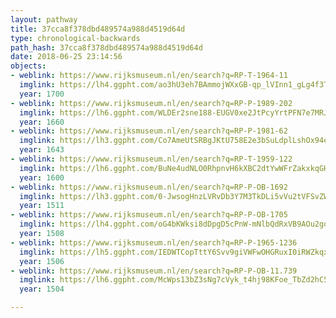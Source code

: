 ```yaml
---
layout: pathway
title: 37cca8f378dbd489574a988d4519d64d
type: chronological-backwards
path_hash: 37cca8f378dbd489574a988d4519d64d
date: 2018-06-25 23:14:56
objects:
- weblink: https://www.rijksmuseum.nl/en/search?q=RP-T-1964-11
  imglink: https://lh4.ggpht.com/ao3hU3eh7BAmmojWXxGB-qp_lVInn1_gLg4f3Th-g0HlTU3wE4zV1NMpvDp8hBWJH083f8R-8AFLEEwzXpjrU77c5aw=s200
  year: 1700
- weblink: https://www.rijksmuseum.nl/en/search?q=RP-P-1989-202
  imglink: https://lh6.ggpht.com/WLDEr2sne188-EUGV0xe2JtPcyYrtPFN7e7MRJzRpPU67bYGEmx-HvusJvT0eY1YaCdVD3uhoqoPdCLp5PVfUyzuzOY=s200
  year: 1660
- weblink: https://www.rijksmuseum.nl/en/search?q=RP-P-1981-62
  imglink: https://lh3.ggpht.com/Co7AmeUtSRBgJKtU758E2e3bSuLdplLshOx94ep0ubp3ynrhtFRDjzts-QL76v41VfyUlg_NhETC_YyRIVjHQnjscgd-=s200
  year: 1643
- weblink: https://www.rijksmuseum.nl/en/search?q=RP-T-1959-122
  imglink: https://lh6.ggpht.com/BuNe4udNLO0RhpnvH6kXBC2dtYwWFrZakxkqGHKH1NiCReiv37-zugzABKUkCb_zaTcIxoj14LnmZ6cwy9LrqVp7Nw=s200
  year: 1600
- weblink: https://www.rijksmuseum.nl/en/search?q=RP-P-OB-1692
  imglink: https://lh3.ggpht.com/0-JwsogHnzLVRvDb3Y7M3TkDLi5vVu2tVFSvZWfBtS03ysxhnw38_0U346gVi2u0a82Q3e9NJuhLwOSrsyplU3xMDxQ=s200
  year: 1511
- weblink: https://www.rijksmuseum.nl/en/search?q=RP-P-OB-1705
  imglink: https://lh4.ggpht.com/oG4bKWksi8dDpgD5cPnW-mNlbQdRxVB9AOu2gqYBZ1sLSs-YsIG2RG9nDH4dKnQfDU7CQxgn1ZZK-WiwWTG_C0iyue3W=s200
  year: 1508
- weblink: https://www.rijksmuseum.nl/en/search?q=RP-P-1965-1236
  imglink: https://lh5.ggpht.com/IEDWTCopTttY6Svv9giVWFwOHGRuxI0iRWZkqx6hSpJLwNmOAjT1GaTLSXeUC0AGeB_PxbMGsjMsJ1Mfcfd9_cOGbazz=s200
  year: 1506
- weblink: https://www.rijksmuseum.nl/en/search?q=RP-P-OB-11.739
  imglink: https://lh6.ggpht.com/McWps13bZ3sNg7cVyk_t4hj98KFoe_TbZd2hC5a_YC0k6_x61jBI8j2-2Lrr3uHrxx21juS9S1QFjDVHx-r7NjsgkNM=s200
  year: 1504

---
```

